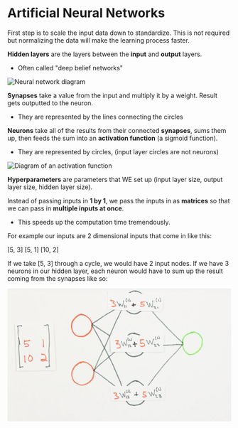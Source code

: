 # Artificial Neural Networks

First step is to scale the input data down to standardize.
This is not required but normalizing the data will make the learning process faster.

**Hidden layers** are the layers between the **input** and **output** layers.
  - Often called "deep belief networks"

<img src="https://qph.ec.quoracdn.net/main-qimg-6210d60dc3f01fc5d2c348776e95b2ef-c" alt="Neural network diagram" />

**Synapses** take a value from the input and multiply it by a weight. Result gets outputted to the neuron.
  - They are represented by the lines connecting the circles

**Neurons** take all of the results from their connected **synapses**, sums them up, then feeds the sum into an **activation function** (a sigmoid function).
  - They are represented by circles, (input layer circles are not neurons)

<img src="https://upload.wikimedia.org/wikipedia/commons/thumb/6/60/ArtificialNeuronModel_english.png/600px-ArtificialNeuronModel_english.png" alt="Diagram of an activation function" />

**Hyperparameters** are parameters that WE set up (input layer size, output layer size, hidden layer size).

Instead of passing inputs in **1 by 1**, we pass the inputs in as **matrices** so that we can pass in **multiple inputs at once**.
  - This speeds up the computation time tremendously.

For example our inputs are 2 dimensional inputs that come in like this:

[5, 3]
[5, 1]
[10, 2]

If we take [5, 3] through a cycle, we would have 2 input nodes.
If we have 3 neurons in our hidden layer, each neuron would have to sum up the result coming from the synapses like so:

<img src="https://raw.githubusercontent.com/jinchen93/machine-learning-notes/master/diagrams/synapse-results.png" alt="Synapse result diagram" />